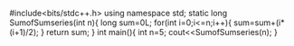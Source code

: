 #include<bits/stdc++.h>
using namespace std;
static long SumofSumseries(int n){
    long sum=0L;
    for(int i=0;i<=n;i++){
        sum=sum+(i*(i+1)/2);
    }
    return sum;
}
int main(){
    int n=5;
    cout<<SumofSumseries(n);
}
